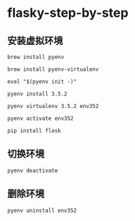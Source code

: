 # flasky-step-by-step

## 安装虚拟环境

`brew install pyenv`

`brew install pyenv-virtualenv`

`eval "$(pyenv init -)"`

`pyenv install 3.5.2`

`pyenv virtualenv 3.5.2 env352`

`pyenv activate env352`

`pip install flask`

## 切换环境

`pyenv deactivate`

## 删除环境

`pyenv uninstall env352`
